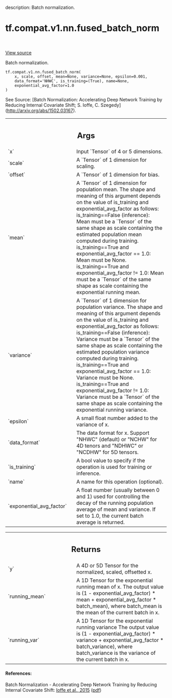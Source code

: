 description: Batch normalization.

<div itemscope itemtype="http://developers.google.com/ReferenceObject">
<meta itemprop="name" content="tf.compat.v1.nn.fused_batch_norm" />
<meta itemprop="path" content="Stable" />
</div>

# tf.compat.v1.nn.fused_batch_norm

<!-- Insert buttons and diff -->

<table class="tfo-notebook-buttons tfo-api nocontent" align="left">

</table>

<a target="_blank" href="/code/stable/tensorflow/python/ops/nn_impl.py">View source</a>



Batch normalization.

<pre class="devsite-click-to-copy prettyprint lang-py tfo-signature-link">
<code>tf.compat.v1.nn.fused_batch_norm(
    x, scale, offset, mean=None, variance=None, epsilon=0.001,
    data_format=&#x27;NHWC&#x27;, is_training=(True), name=None,
    exponential_avg_factor=1.0
)
</code></pre>



<!-- Placeholder for "Used in" -->


See Source: [Batch Normalization: Accelerating Deep Network Training by
Reducing Internal Covariate Shift; S. Ioffe, C. Szegedy]
(http://arxiv.org/abs/1502.03167).

<!-- Tabular view -->
 <table class="responsive fixed orange">
<colgroup><col width="214px"><col></colgroup>
<tr><th colspan="2"><h2 class="add-link">Args</h2></th></tr>

<tr>
<td>
`x`
</td>
<td>
Input `Tensor` of 4 or 5 dimensions.
</td>
</tr><tr>
<td>
`scale`
</td>
<td>
A `Tensor` of 1 dimension for scaling.
</td>
</tr><tr>
<td>
`offset`
</td>
<td>
A `Tensor` of 1 dimension for bias.
</td>
</tr><tr>
<td>
`mean`
</td>
<td>
A `Tensor` of 1 dimension for population mean. The shape and meaning
of this argument depends on the value of is_training and
exponential_avg_factor as follows:
is_training==False (inference):
  Mean must be a `Tensor` of the same shape as scale containing the
  estimated population mean computed during training.
is_training==True and exponential_avg_factor == 1.0:
  Mean must be None.
is_training==True and exponential_avg_factor != 1.0:
  Mean must be a `Tensor` of the same shape as scale containing the
  exponential running mean.
</td>
</tr><tr>
<td>
`variance`
</td>
<td>
A `Tensor` of 1 dimension for population variance. The shape and
meaning of this argument depends on the value of is_training and
exponential_avg_factor as follows:
is_training==False (inference):
  Variance must be a `Tensor` of the same shape as scale containing
  the estimated population variance computed during training.
is_training==True and exponential_avg_factor == 1.0:
  Variance must be None.
is_training==True and exponential_avg_factor != 1.0:
  Variance must be a `Tensor` of the same shape as scale containing
  the exponential running variance.
</td>
</tr><tr>
<td>
`epsilon`
</td>
<td>
A small float number added to the variance of x.
</td>
</tr><tr>
<td>
`data_format`
</td>
<td>
The data format for x. Support "NHWC" (default) or "NCHW" for
4D tenors and "NDHWC" or "NCDHW" for 5D tensors.
</td>
</tr><tr>
<td>
`is_training`
</td>
<td>
A bool value to specify if the operation is used for
training or inference.
</td>
</tr><tr>
<td>
`name`
</td>
<td>
A name for this operation (optional).
</td>
</tr><tr>
<td>
`exponential_avg_factor`
</td>
<td>
A float number (usually between 0 and 1) used
for controlling the decay of the running
population average of mean and variance.
If set to 1.0, the current batch average is
returned.
</td>
</tr>
</table>



<!-- Tabular view -->
 <table class="responsive fixed orange">
<colgroup><col width="214px"><col></colgroup>
<tr><th colspan="2"><h2 class="add-link">Returns</h2></th></tr>

<tr>
<td>
`y`
</td>
<td>
A 4D or 5D Tensor for the normalized, scaled, offsetted x.
</td>
</tr><tr>
<td>
`running_mean`
</td>
<td>
A 1D Tensor for the exponential running mean of x.
The output value is (1 - exponential_avg_factor) * mean +
exponential_avg_factor * batch_mean), where batch_mean
is the mean of the current batch in x.
</td>
</tr><tr>
<td>
`running_var`
</td>
<td>
A 1D Tensor for the exponential running variance
The output value is (1 - exponential_avg_factor) * variance +
exponential_avg_factor * batch_variance), where batch_variance
is the variance of the current batch in x.
</td>
</tr>
</table>



#### References:

Batch Normalization - Accelerating Deep Network Training by Reducing
Internal Covariate Shift:
  [Ioffe et al., 2015](http://proceedings.mlr.press/v37/ioffe15.html)
  ([pdf](http://proceedings.mlr.press/v37/ioffe15.pdf))
